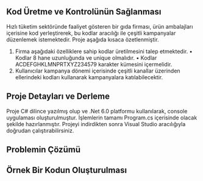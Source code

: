 Kod Üretme ve Kontrolünün Sağlanması
----
Hızlı tüketim sektöründe faaliyet gösteren bir gıda firması, ürün ambalajları içerisine kod yerleştirerek, bu kodlar aracılığı ile çeşitli kampanyalar düzenlemek istemektedir. Proje aşağıda kısaca özetlenmiştir.
1. Firma aşağıdaki özelliklere sahip kodlar üretilmesini talep etmektedir.
   • Kodlar 8 hane uzunluğunda ve unique olmalıdır.
   • Kodlar ACDEFGHKLMNPRTXYZ234579 karakter kümesini içermelidir.
3. Kullanıcılar kampanya dönemi içerisinde çeşitli kanallar üzerinden ellerindeki kodları kullanarak kampanyalara katılabilecektir.

Proje Detayları ve Derleme
----
Proje C# dilince yazılmış olup ve .Net 6.0 platformu kullanılarak, console uygulaması oluşturulmuştur. İşlemlerin tamamı Program.cs içerisinde olacak şekilde hazırlanmıştır. Projeyi indirdikten sonra Visual Studio aracılığıyla doğrudan çalıştırabilirsiniz.

Problemin Çözümü
----

Örnek Bir Kodun Oluşturulması
----
